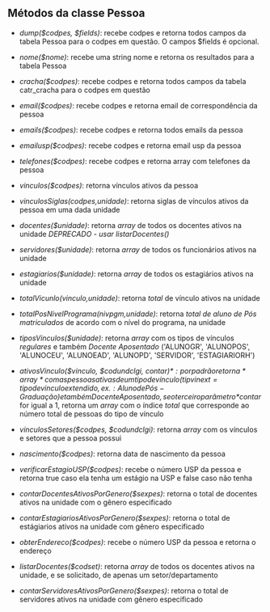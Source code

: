 ## Métodos da classe Pessoa 

 - *dump($codpes, $fields)*: recebe codpes e retorna todos campos da tabela Pessoa para o codpes em questão. 
                           O campos $fields é opcional.
 - *nome($nome)*: recebe uma string nome e retorna os resultados para a tabela Pessoa

 - *cracha($codpes)*: recebe codpes e retorna todos campos da tabela catr_cracha para o codpes em questão 

 - *email($codpes)*: recebe codpes e retorna email de correspondência da pessoa

 - *emails($codpes)*: recebe codpes e retorna todos emails da pessoa

 - *emailusp($codpes)*: recebe codpes e retorna email usp da pessoa

 - *telefones($codpes)*: recebe codpes e retorna array com telefones da pessoa

 - *vinculos($codpes)*: retorna vínculos ativos da pessoa

 - *vinculosSiglas($codpes,$unidade)*: retorna siglas de vínculos ativos da pessoa em uma dada unidade

 - *docentes($unidade)*: retorna *array* de todos os docentes ativos na unidade *DEPRECADO - usar listarDocentes()*

 - *servidores($unidade)*: retorna *array* de todos os funcionários ativos na unidade

 - *estagiarios($unidade)*: retorna *array* de todos os estagiários ativos na unidade

 - *totalVicunlo($vinculo,$unidade)*: retorna *total* de vínculo ativos na unidade

 - *totalPosNivelPrograma($nivpgm,$unidade)*: retorna *total de aluno de Pós matriculados* de acordo com o nível do programa, na unidade

 - *tiposVinculos($unidade)*: retorna *array* com os tipos de vínculos *regulares* e também *Docente Aposentado* ('ALUNOGR', 'ALUNOPOS', 'ALUNOCEU', 'ALUNOEAD', 'ALUNOPD', 'SERVIDOR', 'ESTAGIARIORH')

 - *ativosVinculo($vinculo, $codundclgi, $contar)*: por padrão retorna *array* com as pessoas ativas de um tipo de vínculo (tipvinext = tipo de vinculo extendido, ex.: Aluno de Pós-Graduação) e também Docente Aposentado, se o terceiro parâmetro *$contar* for igual a 1, retorna um *array* com o índice *total* que corresponde ao número total de pessoas do tipo de vínculo
 
 - *vinculosSetores($codpes, $codundclgi)*: retorna *array* com os vínculos e setores que a pessoa possui
 
 - *nascimento($codpes)*: retorna data de nascimento da pessoa

 - *verificarEstagioUSP($codpes)*: recebe o número USP da pessoa e retorna true caso ela tenha um estágio na USP e false caso não tenha
 
 - *contarDocentesAtivosPorGenero($sexpes)*: retorna o  total de docentes ativos na unidade com o gênero especificado 

 - *contarEstagiariosAtivosPorGenero($sexpes)*: retorna o total de estágiarios ativos na unidade com gênero especificado

 - *obterEndereco($codpes)*: recebe o número USP da pessoa e retorna o endereço

 - *listarDocentes($codset)*: retorna *array* de todos os docentes ativos na unidade, e se solicitado, de apenas um setor/departamento

 - *contarServidoresAtivosPorGenero($sexpes)*: retorna o total de servidores ativos na unidade com gênero especificado


